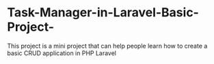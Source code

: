 # Task-Manager-in-Laravel-Basic-Project-
This project is a mini project that can help people learn how to create a basic CRUD application in PHP Laravel
